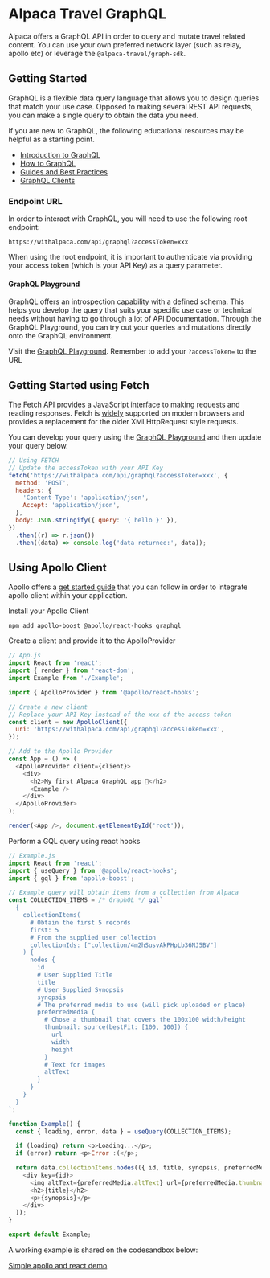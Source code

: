 # Alpaca Travel GraphQL

Alpaca offers a GraphQL API in order to query and mutate travel related content. You can use your own preferred network layer (such as relay, apollo etc) or leverage the `@alpaca-travel/graph-sdk`.

## Getting Started

GraphQL is a flexible data query language that allows you to design queries that match your use case.
Opposed to making several REST API requests, you can make a single query to obtain the data you need.

If you are new to GraphQL, the following educational resources may be helpful as a starting point.

- [Introduction to GraphQL](https://graphql.org/learn/)
- [How to GraphQL](https://www.howtographql.com/)
- [Guides and Best Practices](https://www.graphql.com/guides/)
- [GraphQL Clients](https://graphql.org/graphql-js/graphql-clients/)

### Endpoint URL

In order to interact with GraphQL, you will need to use the following root endpoint:

```
https://withalpaca.com/api/graphql?accessToken=xxx
```

When using the root endpoint, it is important to authenticate via providing your access token (which is your API Key)
as a query parameter.

#### GraphQL Playground

GraphQL offers an introspection capability with a defined schema. This helps you develop the query that suits your specific use case or technical needs
without having to go through a lot of API Documentation. Through the GraphQL Playground, you can try out your queries
and mutations directly onto the GraphQL environment.

Visit the [GraphQL Playground](https://withalpaca.com/api/graphql). Remember to add your `?accessToken=` to the URL

## Getting Started using Fetch

The Fetch API provides a JavaScript interface to making requests and reading responses. Fetch is [widely](https://caniuse.com/#feat=fetch) supported on modern browsers and provides a replacement for the older XMLHttpRequest style requests.

You can develop your query using the [GraphQL Playground](https://withalpaca.com/api/graphql) and then update your query below.

```javascript
// Using FETCH
// Update the accessToken with your API Key
fetch('https://withalpaca.com/api/graphql?accessToken=xxx', {
  method: 'POST',
  headers: {
    'Content-Type': 'application/json',
    Accept: 'application/json',
  },
  body: JSON.stringify({ query: '{ hello }' }),
})
  .then((r) => r.json())
  .then((data) => console.log('data returned:', data));
```

## Using Apollo Client

Apollo offers a [get started guide](https://www.apollographql.com/docs/react/get-started/) that you can follow in order to integrate apollo client within your application.

Install your Apollo Client

```shell
npm add apollo-boost @apollo/react-hooks graphql
```

Create a client and provide it to the ApolloProvider

```javascript
// App.js
import React from 'react';
import { render } from 'react-dom';
import Example from './Example';

import { ApolloProvider } from '@apollo/react-hooks';

// Create a new client
// Replace your API Key instead of the xxx of the access token
const client = new ApolloClient({
  uri: 'https://withalpaca.com/api/graphql?accessToken=xxx',
});

// Add to the Apollo Provider
const App = () => (
  <ApolloProvider client={client}>
    <div>
      <h2>My first Alpaca GraphQL app 🚀</h2>
      <Example />
    </div>
  </ApolloProvider>
);

render(<App />, document.getElementById('root'));
```

Perform a GQL query using react hooks

```javascript
// Example.js
import React from 'react';
import { useQuery } from '@apollo/react-hooks';
import { gql } from 'apollo-boost';

// Example query will obtain items from a collection from Alpaca
const COLLECTION_ITEMS = /* GraphQL */ gql`
  {
    collectionItems(
      # Obtain the first 5 records
      first: 5
      # From the supplied user collection
      collectionIds: ["collection/4m2hSusvAkPHpLb36NJ5BV"]
    ) {
      nodes {
        id
        # User Supplied Title
        title
        # User Supplied Synopsis
        synopsis
        # The preferred media to use (will pick uploaded or place)
        preferredMedia {
          # Chose a thumbnail that covers the 100x100 width/height
          thumbnail: source(bestFit: [100, 100]) {
            url
            width
            height
          }
          # Text for images
          altText
        }
      }
    }
  }
`;

function Example() {
  const { loading, error, data } = useQuery(COLLECTION_ITEMS);

  if (loading) return <p>Loading...</p>;
  if (error) return <p>Error :(</p>;

  return data.collectionItems.nodes(({ id, title, synopsis, preferredMedia }) => (
    <div key={id}>
      <img altText={preferredMedia.altText} url={preferredMedia.thumbnail.url} />
      <h2>{title}</h2>
      <p>{synopsis}</p>
    </div>
  ));
}

export default Example;
```

A working example is shared on the codesandbox below:

[Simple apollo and react demo](https://codesandbox.io/s/silly-ives-xky2i?file=/src/Items.js)
